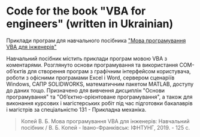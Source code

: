 # Code for the book "VBA for engineers" (written in Ukrainian)
Приклади програм для навчального посібника ["Мова програмування VBA для інженерів"]()

Навчальний посібник містить приклади програм мовою VBA з коментарями. Розглянуто основи програмування та використання COM-об’єктів для створення програм з графічним інтерфейсом користувача, роботи з офісними програмами Excel і Word, сервером сценаріїв Windows, САПР SOLIDWORKS, математичним пакетом MATLAB, доступу до даних тощо. Призначено для вивчення дисциплін "Основи програмування" та "Об’єктно-орієнтоване програмування", а також для виконання курсових і магістерських робіт під час підготовки бакалаврів і магістрів за спеціальністю 131 - Прикладна механіка.

>Копей В. Б. Мова програмування VBA для інженерів: Навчальний посібник / В. Б. Копей - Івано-Франківськ: ІФНТУНГ, 2019. - 125 с.
